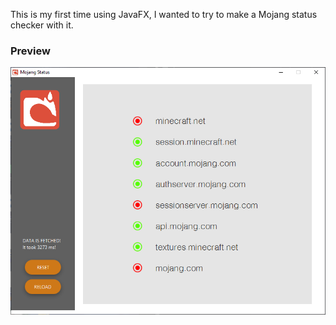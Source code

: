 This is my first time using JavaFX, I wanted to try to make a Mojang status checker with it.

### Preview

![preview](https://github.com/Alviannn/MojangStatusChecker/blob/master/preview.png?raw=true)
